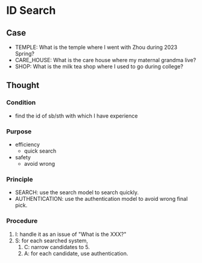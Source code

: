 # ID Search

## Case

- TEMPLE: What is the temple where I went with Zhou during 2023 Spring?
- CARE_HOUSE: What is the care house where my maternal grandma live?
- SHOP: What is the milk tea shop where I used to go during college?

## Thought

### Condition

- find the id of sb/sth with which I have experience

### Purpose

- efficiency
    - quick search
- safety 
    - avoid wrong

### Principle

- SEARCH: use the search model to search quickly.
- AUTHENTICATION: use the authentication model to avoid wrong final pick.

### Procedure

1. I: handle it as an issue of "What is the XXX?" 
2. S: for each searched system,
    1. C: narrow candidates to 5.
    2. A: for each candidate, use authentication.